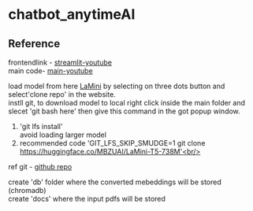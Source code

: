 # chatbot_anytimeAI
## Reference

frontendlink - [streamlit-youtube](https://www.youtube.com/watch?v=N7wk1E1I0Qo)<br/>
main code- [main-youtube](https://www.youtube.com/watch?v=rIV1EseKwU4&t=3200s) <br/>

load model from here [LaMini](https://huggingface.co/MBZUAI/LaMini-T5-738M?clone=true) by selecting on three dots button and select'clone repo' in the website.<br/>
instll git, to download model to local right click inside the main folder and slecet 'git bash here' then give this command in the got popup window.
1. 'git lfs install'<br/>
 avoid loading larger model <br/>
2. recommended code 'GIT_LFS_SKIP_SMUDGE=1 git clone https://huggingface.co/MBZUAI/LaMini-T5-738M'<br/>

ref git - [github repo](https://github.com/AIAnytime/Chat-with-PDF-Chatbot) <br/>

create 'db' folder where the converted mebeddings will be stored (chromadb)<br/>
create 'docs' where the input pdfs will be stored<br/>
